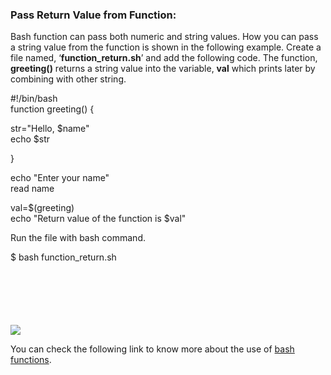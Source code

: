 ### Pass Return Value from Function:

Bash function can pass both numeric and string values. How you can pass a string value from the function is shown in the following example. Create a file named, ‘**function_return.sh**’ and add the following code. The function, **greeting()** returns a string value into the variable, **val** which prints later by combining with other string.

#!/bin/bash  
function greeting() {

str\="Hello, $name"  
echo $str

}

echo "Enter your name"  
read name

val\=$(greeting)  
echo "Return value of the function is $val"

Run the file with bash command.

$ bash function_return.sh

![](data:image/svg+xml,%3Csvg%20xmlns='http://www.w3.org/2000/svg'%20viewBox='0%200%20728%20103'%3E%3C/svg%3E)

![](https://linuxhint.com/wp-content/uploads/2018/07/h21.png)

You can check the following link to know more about the use of [bash functions](https://linuxhint.com/return-string-bash-functions/).
